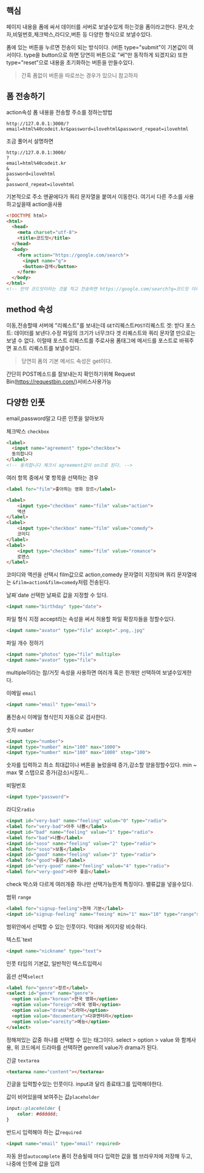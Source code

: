 ## 핵심
페이지 내용을 폼에 싸서 데이터를 서버로 보낼수있게 하는것을 폼이라고한다.
문자,숫자,비밀번호,체크박스,라디오,버튼 등 다양한 형식으로 보낼수있다. 

폼에 있는 버튼을 누르면 전송이 되는 방식이다. (버튼 type="submit"이 기본값이 여서이다. type을 button으로 하면 당연히 버튼으로 "써"만 동작하게 되겠지요)
또한 type="reset"으로 내용을 초기화하는 버튼을 만들수있다.
> 간혹 폼없이 버튼을 따로쓰는 경우가 있으니 참고하자

## 폼 전송하기
action속성
폼 내용을 전송할 주소를 정하는방법
```URL
http://127.0.0.1:3000/?email=html%40codeit.kr&password=ilovehtml&password_repeat=ilovehtml

```
조금 풀어서 설명하면
```URL
http://127.0.0.1:3000/
?
email=html%40codeit.kr
&
password=ilovehtml
&
password_repeat=ilovehtml

```
기본적으로 주소 맨끝에다가 쿼리 문자열을 붙여서 이동한다.
여기서 다른 주소를 사용하고싶을때 action을사용
```HTML
<!DOCTYPE html>
<html>
  <head>
    <meta charset="utf-8">
    <title>코드잇</title>
  </head>
  <body>
    <form action="https://google.com/search">
      <input name="q">
      <button>검색</button>
    </form>
  </body>
</html>
<!-- 만약 코드잇이라는 것을 적고 전송하면 https://google.com/search?q=코드잇 이라는 주소로 이동할것이다..-->
```

## method 속성
이동,전송할때 서버에 "리퀘스트"를 보내는데 `GET`리퀘스트`POST`리퀘스트
겟: 받다
포스트: 데이터를 보낸다.수정
파일의 크기가 너무크다 겟 리퀘스트와 쿼리 문자열 만으로는 보낼 수 없다. 이럴때 포스트 리퀘스트를 주로사용 폼태그에 메서드를 포스트로 바꿔주면 포스트 리퀘스트를 보낼수있다.

> 당연히 폼의 기본 메서드 속성은 get이다.

간단히 POST메소드를 잘보내는지 확인하기위해
Request Bin(https://requestbin.com/)서비스사용가능

## 다양한 인풋
email,password말고 다른 인풋을 알아보자

체크박스 `checkbox`
```HTML
<label>
  <input name="agreement" type="checkbox">
  동의합니다
</label>
<!-- 동의합니다 체크시 agreement값이 on으로 된다. -->
```

여러 항목 중에서 몇 항목을 선택하는 경우
```HTML
<label for="film">좋아하는 영화 장르</label>

<label>
	<input type="checkbox" name="film" value="action">
	액션
</label>
<label>
	<input type="checkbox" name="film" value="comedy">
	코미디
</label>
<label>
	<input type="checkbox" name="film" value="romance">
	로맨스
</label>
```
코미디와 액션을 선택시 film값으로 action,comedy 문자열이 지정되며 쿼리 문자열에는 `&film=action&film=comedy`처럼 전송된다.

날짜`date
선택한 날짜로 값을 지정할 수 있다.
```HTML
<input name="birthday" type="date">
```

파일 형식 지정
accept라는 속성을 써서 허용할 파일 확장자들을 정할수있다.
```HTML
<input name="avator" type="file" accept=".png,.jpg"
```

파일 개수 정하기
```HTML
<input name="photos" type="file" multiple>
<input name="avator" type="file">
```
multiple이라는 참/거짓 속성을 사용하면 여러개 혹은 한개만 선택하여 보낼수있게한다.

이메일 `email`
```HTML
<input name="email" type="email">
```
폼전송시 이메일 형식인지 자동으로 검사한다.

숫자 `number`
```HTML
<input type="number">
<input type="number" min="100" max="1000">
<input type="number" min="100" max="1000" step="100">
```
숫자를 입력하고 최소 최대값이나 버튼을 눌렀을때 증가,감소할 양을정할수있다.
min ~ max 몇 스탭으로 증가(감소)시킬지...

비밀번호
```HTML
<input type="password">
```

라디오`radio`
```HTML
<input id="very-bad" name="feeling" value="0" type="radio">
<label for="very-bad">아주 나쁨</label>
<input id="bad" name="feeling" value="1" type="radio">
<label for="bad">나쁨</label>
<input id="soso" name="feeling" value="2" type="radio">
<label for="soso">보통</label>
<input id="good" name="feeling" value="3" type="radio">
<label for="good">좋음</label>
<input id="very-good" name="feeling" value="4" type="radio">
<label for="very-good">아주 좋음</label>

```
check 박스와 다르게 여러개중 하나만 선택가능한게 특징이다. 밸류값을 넣을수있다.

범위 `range`
```HTML
<label for="signup-feeling">현재 기분</label>
<input id="signup-feeling" name="feeing" min="1" max="10" type="range">
```
범위안에서 선택할 수 있는 인풋이다.
막대바 게이지랑 비슷하다.

텍스트`text
```HTML
<input name="nickname" type="text">
```
인풋 타입의 기본값, 일반적인 텍스트입력시

옵션 선택`select`
```HTML
<label for="genre">장르</label>
<select id="genre" name="genre">
  <option value="korean">한국 영화</option>
  <option value="foreign">외국 영화</option>
  <option value="drama">드라마</option>
  <option value="documentary">다큐멘터리</option>
  <option value="vareity">예능</option>
</select>

```
정해져있는 값중 하나를 선택할 수 있는 태그이다. select > option > value 와 함께사용, 위 코드에서 드라마를 선택하면 genre의 value가 drama가 된다.

긴글 `textarea`
```HTML
<textarea name="content"></textarea>
```
긴글을 입력할수있는 인풋이다. input과 달리 종료태그를 입력해야한다.

값이 비어있을때 보여주는 값`placeholder`
```CSS
input::placeholder {
	color: #dddddd;
}
```

반드시 입력해야 하는 값`required`
```HTML
<input name="email" type="email" required>
```

자동 완성`autocomplete`
폼이 전송될때 마다 입력한 값을 웹 브라우저에 저장해 두고, 나중에 인풋에 값을 입려